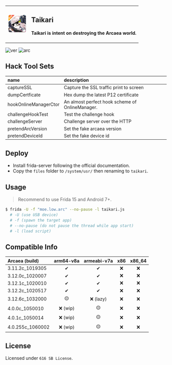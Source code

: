<table>
  <tbody>
  <tr>
    <td style="text-align:left">
      <img src="files/htdoc/favicon.png" width=60>
    </td>
    <td style="text-align:left">
      <h2>Taikari</h2>
      <h4>Taikari is intent on <strong>destroying</strong> the Arcaea world.</h4>
    </td>
  </tr>
  </tbody>
</table>

![ver](https://img.shields.io/badge/taikari-v0.6.2-blue) ![arc](https://img.shields.io/badge/arcaea-4.0.255c-716dba)

## Hack Tool Sets
| name | description |
| :--- | :---------- |
| captureSSL            | Capture the SSL traffic print to screen |
| dumpCertficate        | Hex dump the latest P12 certificate |
| hookOnlineManagerCtor | An almost perfect hook scheme of OnlineManager. |
| challengeHookTest     | Test the challenge hook |
| challengeServer       | Challenge server over the HTTP |
| pretendArcVersion     | Set the fake arcaea version |
| pretendDeviceId       | Set the fake device id |

## Deploy
 - Install frida-server following the official documentation.
 - Copy the `files` folder to `/system/usr/` then renaming to `taikari`.

## Usage
> Recommend to use Frida 15 and Android 7+.
```bash
$ frida -U -f "moe.low.arc" --no-pause -l taikari.js
  # -U (use USB device)
  # -f (spawn the target app)
  # --no-pause (do not pause the thread while app start)
  # -l (load script)
```

## Compatible Info
|  Arcaea (build)   |  arm64-v8a  |  armeabi-v7a  |  x86  |  x86_64  |
| :--------------   | :---------: | :-----------: | :---: | :---:    |
| 3.11.2c_1019305   | ✔           | ✔             | ❌    | ❌      |
| 3.12.0c_1020007   | ✔           | ✔             | ❌    | ❌      |
| 3.12.1c_1020010   | ✔           | ✔             | ❌    | ❌      |
| 3.12.2c_1020517   | ✔           | ✔             | ❌    | ❌      |
| 3.12.6c_1032000   | 🟡          | ❌ (lazy)     | ❌    | ❌      |
| 4.0.0c_1050010    | ❌ (wip)    | 🟡            | ❌    | ❌      |
| 4.0.1c_1050014    | ❌ (wip)    | 🟡            | ❌    | ❌      |
| 4.0.255c_1060002  | ❌ (wip)    | 🟡            | ❌    | ❌      |

## License
Licensed under `616 SB License`.
